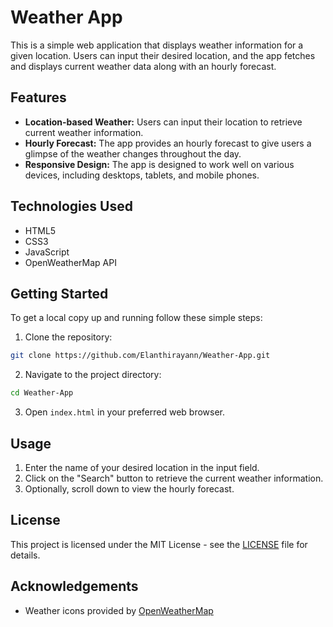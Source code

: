# Weather App

This is a simple web application that displays weather information for a given location. Users can input their desired location, and the app fetches and displays current weather data along with an hourly forecast.

## Features

- **Location-based Weather:** Users can input their location to retrieve current weather information.
- **Hourly Forecast:** The app provides an hourly forecast to give users a glimpse of the weather changes throughout the day.
- **Responsive Design:** The app is designed to work well on various devices, including desktops, tablets, and mobile phones.

## Technologies Used

- HTML5
- CSS3
- JavaScript
- OpenWeatherMap API

## Getting Started

To get a local copy up and running follow these simple steps:

1. Clone the repository:

```bash
git clone https://github.com/Elanthirayann/Weather-App.git
```

2. Navigate to the project directory:

```bash
cd Weather-App
```

3. Open `index.html` in your preferred web browser.

## Usage

1. Enter the name of your desired location in the input field.
2. Click on the "Search" button to retrieve the current weather information.
3. Optionally, scroll down to view the hourly forecast.


## License

This project is licensed under the MIT License - see the [LICENSE](LICENSE) file for details.

## Acknowledgements

- Weather icons provided by [OpenWeatherMap](https://openweathermap.org/weather-conditions)
